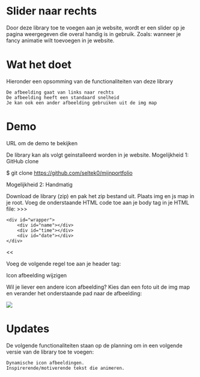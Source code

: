 # Slider naar rechts

Door deze library toe te voegen aan je website, wordt er een slider op je pagina weergegeven die overal handig is in gebruik. Zoals: wanneer je fancy animatie wilt toevoegen in je website.

# Wat het doet
Hieronder een opsomming van de functionaliteiten van deze library

    De afbeelding gaat van links naar rechts
    De afbeelding heeft een standaard snelheid
    Je kan ook een ander afbeelding gebruiken uit de img map

# Demo
URL om de demo te bekijken

De library kan als volgt geinstalleerd worden in je website.
Mogelijkheid 1: GitHub clone

 $ git clone https://github.com/seltek0/mijnportfolio

Mogelijkheid 2: Handmatig

Download de library (zip) en pak het zip bestand uit. Plaats img en js map in je root. Voeg de onderstaande HTML code toe aan je body tag in je HTML file: >>>

    <div id="wrapper">
        <div id="name"></div>
        <div id="time"></div>
        <div id="date"></div>
    </div>
<script>Library.play();</script>
<script>Library.backgroundImage("img/bg3.jpg");</script>

<<

Voeg de volgende regel toe aan je header tag:

<script src="js/library.js"></script>

Icon afbeelding wijzigen

Wil je liever een andere icon afbeelding? Kies dan een foto uit de img map en verander het onderstaande pad naar de afbeelding:

<div>
<img onmouseover="moveRight(this, amountToMoveTotal, amountToMovePerStep, timeToWaitBeforeNextIncrement)" src="blij.png"/>
</div>

# Updates

De volgende functionaliteiten staan op de planning om in een volgende versie van de library toe te voegen:

    Dynamische icon afbeeldingen.
    Inspirerende/motiverende tekst die animeren.
